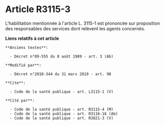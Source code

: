# Article R3115-3

L'habilitation mentionnée à l'article L. 3115-1 est prononcée sur proposition des responsables des services dont relèvent les
agents concernés.

**Liens relatifs à cet article**

	**Anciens textes**:

	  - Décret n°89-555 du 8 août 1989 - art. 3 (Ab)

	**Modifié par**:

	  - Décret n°2010-344 du 31 mars 2010 - art. 90

	**Cite**:

	  - Code de la santé publique - art. L3115-1 (V)

	**Cité par**:

	  - Code de la santé publique - art. R3115-4 (M)
	  - Code de la santé publique - art. R3116-16 (Ab)
	  - Code de la santé publique - art. R3821-3 (V)
